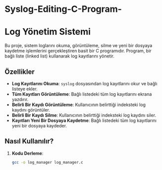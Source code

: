 # Syslog-Editing-C-Program-
# Log Yönetim Sistemi

Bu proje, sistem loglarını okuma, görüntüleme, silme ve yeni bir dosyaya kaydetme işlemlerini gerçekleştiren basit bir C programıdır. Program, bir bağlı liste (linked list) kullanarak log kayıtlarını yönetir.

## Özellikler

- **Log Kayıtlarını Okuma**: `syslog` dosyasından log kayıtlarını okur ve bağlı listeye ekler.
- **Tüm Kayıtları Görüntüleme**: Bağlı listedeki tüm log kayıtlarını ekrana yazdırır.
- **Belirli Bir Kaydı Görüntüleme**: Kullanıcının belirttiği indeksteki log kaydını görüntüler.
- **Belirli Bir Kaydı Silme**: Kullanıcının belirttiği indeksteki log kaydını siler.
- **Kayıtları Yeni Bir Dosyaya Kaydetme**: Bağlı listedeki tüm log kayıtlarını yeni bir dosyaya kaydeder.

## Nasıl Kullanılır?

1. **Kodu Derleme**:
   ```bash
   gcc -o log_manager log_manager.c
